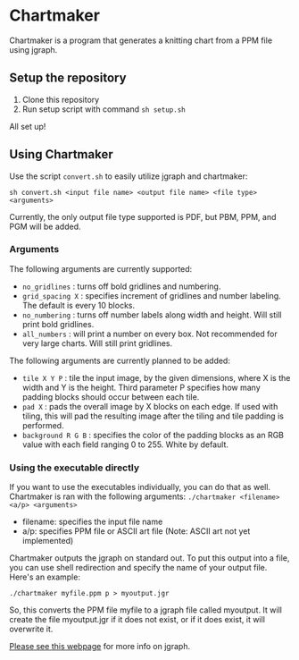 # Chartmaker

Chartmaker is a program that generates a knitting chart from a PPM
file using jgraph.

## Setup the repository
1. Clone this repository
2. Run setup script with command `sh setup.sh`

All set up!

## Using Chartmaker
Use the script `convert.sh` to easily utilize jgraph and chartmaker:
```
sh convert.sh <input file name> <output file name> <file type> <arguments>
```
Currently, the only output file type supported is PDF, but PBM, PPM, and PGM will be added.

### Arguments
The following arguments are currently supported:
* `no_gridlines` : turns off bold gridlines and numbering.
* `grid_spacing X` : specifies increment of gridlines and number labeling. The default is every 10 blocks.
* `no_numbering` : turns off number labels along width and height. Will still print bold gridlines.
* `all_numbers` : will print a number on every box. Not recommended for very large charts. Will still print gridlines.

The following arguments are currently planned to be added:
* `tile X Y P` : tile the input image, by the given dimensions, where X is the width and Y is the height. Third parameter P specifies how many padding blocks should occur between each tile.
* `pad X` : pads the overall image by X blocks on each edge. If used with tiling, this will pad the resulting image after the tiling and tile padding is performed.
* `background R G B` : specifies the color of the padding blocks as an RGB value with each field ranging 0 to 255. White by default.

### Using the executable directly
If you want to use the executables individually, you can do that as well. Chartmaker is ran with the following arguments:
`./chartmaker <filename> <a/p> <arguments>`

* filename: specifies the input file name
* a/p: specifies PPM file or ASCII art file (Note: ASCII art not yet implemented)

Chartmaker outputs the jgraph on standard out. To put this output into a file, you can use shell redirection and specify the name of your output file. Here's an example:
```
./chartmaker myfile.ppm p > myoutput.jgr
```
So, this converts the PPM file myfile to a jgraph file called myoutput. It will create the file myoutput.jgr if it does not exist, or if it does exist, it will overwrite it.

[Please see this webpage](http://web.eecs.utk.edu/~jplank/plank/jgraph/jgraph.html) for more info on jgraph.
